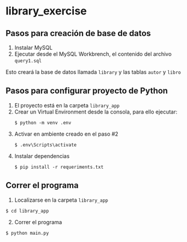 # library_exercise

## Pasos para creación de base de datos
1. Instalar MySQL
2. Ejecutar desde el MySQL Workbrench, el contenido del archivo `query1.sql`

Esto creará la base de datos llamada `library` y las tablas `autor` y `libro`

## Pasos para configurar proyecto de Python
1. El proyecto está en la carpeta `library_app`
2. Crear un Virtual Environment desde la consola, para ello ejecutar:
    ```
    $ python -m venv .env
    ``` 
3. Activar en ambiente creado en el paso #2
    ```
    $ .env\Scripts\activate
    ``` 
4. Instalar dependencias
    ```
    $ pip install -r requeriments.txt
    ``` 

## Correr el programa
1. Localizarse en la carpeta `library_app`
```
$ cd library_app
```
2. Correr el programa
```
$ python main.py
```